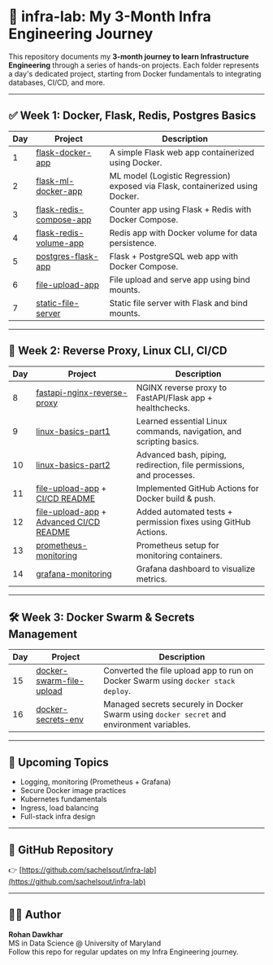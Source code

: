 # 🧱 infra-lab: My 3-Month Infra Engineering Journey

This repository documents my **3-month journey to learn Infrastructure Engineering** through a series of hands-on projects. Each folder represents a day's dedicated project, starting from Docker fundamentals to integrating databases, CI/CD, and more.

---

## ✅ Week 1: Docker, Flask, Redis, Postgres Basics

| Day | Project | Description |
|-----|---------|-------------|
| 1 | [flask-docker-app](https://github.com/sachelsout/infra-lab/tree/main/week-1/flask-docker-app) | A simple Flask web app containerized using Docker. |
| 2 | [flask-ml-docker-app](https://github.com/sachelsout/infra-lab/tree/main/week-1/flask-ml-docker-app) | ML model (Logistic Regression) exposed via Flask, containerized using Docker. |
| 3 | [flask-redis-compose-app](https://github.com/sachelsout/infra-lab/tree/main/week-1/flask-redis-compose-app) | Counter app using Flask + Redis with Docker Compose. |
| 4 | [flask-redis-volume-app](https://github.com/sachelsout/infra-lab/tree/main/week-1/flask-redis-volume-app) | Redis app with Docker volume for data persistence. |
| 5 | [postgres-flask-app](https://github.com/sachelsout/infra-lab/tree/main/week-1/postgres-flask-app) | Flask + PostgreSQL web app with Docker Compose. |
| 6 | [file-upload-app](https://github.com/sachelsout/infra-lab/tree/main/week-1/file-upload-app) | File upload and serve app using bind mounts. |
| 7 | [static-file-server](https://github.com/sachelsout/infra-lab/tree/main/week-1/static-file-server) | Static file server with Flask and bind mounts. |

---

## 🚧 Week 2: Reverse Proxy, Linux CLI, CI/CD

| Day | Project | Description |
|-----|---------|-------------|
| 8 | [fastapi-nginx-reverse-proxy](https://github.com/sachelsout/infra-lab/tree/main/week-2/fastapi-nginx-reverse-proxy) | NGINX reverse proxy to FastAPI/Flask app + healthchecks. |
| 9 | [linux-basics-part1](https://github.com/sachelsout/infra-lab/tree/main/week-2/linux-basics-part1) | Learned essential Linux commands, navigation, and scripting basics. |
| 10 | [linux-basics-part2](https://github.com/sachelsout/infra-lab/tree/main/week-2/linux-basics-part2) | Advanced bash, piping, redirection, file permissions, and processes. |
| 11 | [file-upload-app](https://github.com/sachelsout/infra-lab/tree/main/week-1/file-upload-app) + [CI/CD README](https://github.com/sachelsout/infra-lab/tree/main/week-2/cicd-github-actions) | Implemented GitHub Actions for Docker build & push. |
| 12 | [file-upload-app](https://github.com/sachelsout/infra-lab/tree/main/week-1/file-upload-app) + [Advanced CI/CD README](https://github.com/sachelsout/infra-lab/tree/main/week-2/advanced-cicd) | Added automated tests + permission fixes using GitHub Actions. |
| 13 | [prometheus-monitoring](https://github.com/sachelsout/infra-lab/tree/main/week-2/prometheus-monitoring) | Prometheus setup for monitoring containers. |
| 14 | [grafana-monitoring](https://github.com/sachelsout/infra-lab/tree/main/week-2/grafana-monitoring) | Grafana dashboard to visualize metrics. |

---

## 🛠️ Week 3: Docker Swarm & Secrets Management

| Day | Project | Description |
|-----|---------|-------------|
| 15 | [docker-swarm-file-upload](https://github.com/sachelsout/infra-lab/tree/main/week-3/docker-swarm-file-upload) | Converted the file upload app to run on Docker Swarm using `docker stack deploy`. |
| 16 | [docker-secrets-env](https://github.com/sachelsout/infra-lab/tree/main/week-3/docker-secrets-env) | Managed secrets securely in Docker Swarm using `docker secret` and environment variables. |

---

## 🌱 Upcoming Topics

- Logging, monitoring (Prometheus + Grafana)
- Secure Docker image practices
- Kubernetes fundamentals
- Ingress, load balancing
- Full-stack infra design

---

## 🔗 GitHub Repository

👉 [https://github.com/sachelsout/infra-lab](https://github.com/sachelsout/infra-lab)

---

## 🧑‍💻 Author

**Rohan Dawkhar**  
MS in Data Science @ University of Maryland  
Follow this repo for regular updates on my Infra Engineering journey.
